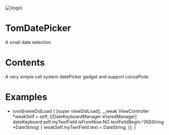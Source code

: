 ![(logo)](http://www.yeshichang.cn/images/works/logo.png)
# TomDatePicker
A small date selection

# Contents
A very simple call system datePicker gadget and support cocoaPods

# Examples
- (void)viewDidLoad {
    [super viewDidLoad];
    __weak ViewController *weakSelf = self;
    [[DateKeyboardManager sharedManager] dateKeyboard:self.myTextField isFromNow:NO textFeildBegin:^(NSString *DateString) {
        weakSelf.myTextField.text = DateString;
    }];
}
